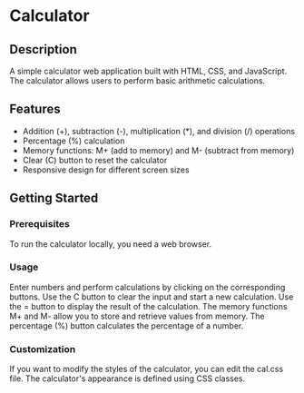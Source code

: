 # Calculator

## Description

A simple calculator web application built with HTML, CSS, and JavaScript. The calculator allows users to perform basic arithmetic calculations.

## Features

- Addition (+), subtraction (-), multiplication (*), and division (/) operations
- Percentage (%) calculation
- Memory functions: M+ (add to memory) and M- (subtract from memory)
- Clear (C) button to reset the calculator
- Responsive design for different screen sizes

## Getting Started

### Prerequisites

To run the calculator locally, you need a web browser.

### Usage
Enter numbers and perform calculations by clicking on the corresponding buttons.
Use the C button to clear the input and start a new calculation.
Use the = button to display the result of the calculation.
The memory functions M+ and M- allow you to store and retrieve values from memory.
The percentage (%) button calculates the percentage of a number.

### Customization
If you want to modify the styles of the calculator, you can edit the cal.css file. The calculator's appearance is defined using CSS classes.

